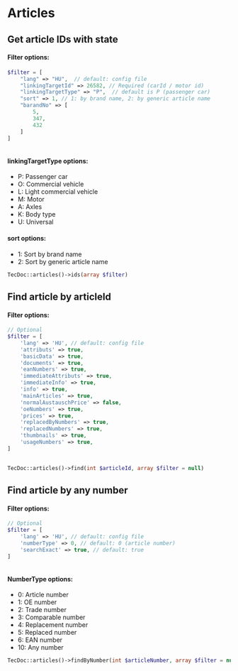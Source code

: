 # Articles

## Get article IDs with state

#### Filter options:
```php
$filter = [
    "lang" => "HU",  // default: config file
    "linkingTargetId" => 26582, // Required (carId / motor id)
    "linkingTargetType" => "P",  // default is P (passenger car)
    "sort" => 1, // 1: by brand name, 2: by generic article name
    "barandNo" => [
        5,
        347,
        432
    ]
]
    
```
#### linkingTargetType options:
- P: Passenger car
- O: Commercial vehicle
- L: Light commercial vehicle
- M: Motor
- A: Axles
- K: Body type
- U: Universal
#### sort options:
- 1: Sort by brand name
- 2: Sort by generic article name

```php
TecDoc::articles()->ids(array $filter)
```
## Find article by articleId

#### Filter options:
```php
// Optional
$filter = [
    'lang' => 'HU', // default: config file
    'attributs' => true,
    'basicData' => true,
    'documents' => true,
    'eanNumbers' => true,
    'immediateAttributs' => true,
    'immediateInfo' => true,
    'info' => true,
    'mainArticles' => true,
    'normalAustauschPrice' => false,
    'oeNumbers' => true,
    'prices' => true,
    'replacedByNumbers' => true,
    'replacedNumbers' => true,
    'thumbnails' => true,
    'usageNumbers' => true,
]
    
```
```php
TecDoc::articles()->find(int $articleId, array $filter = null)
```
## Find article by any number

#### Filter options:
```php
// Optional
$filter = [
    'lang' => 'HU', // default: config file
    'numberType' => 0, // default: 0 (article number)
    'searchExact' => true, // default: true
]
    
```
#### NumberType options:
- 0: Article number
- 1: OE number
- 2: Trade number
- 3: Comparable number
- 4: Replacement number
- 5: Replaced number
- 6: EAN number
- 10: Any number
```php
TecDoc::articles()->findByNumber(int $articleNumber, array $filter = null)
```